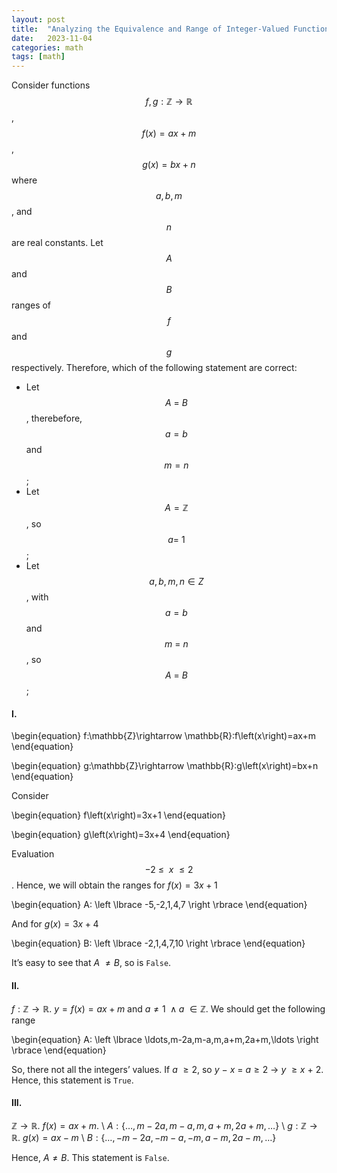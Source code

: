 ```yaml
---
layout: post
title:  "Analyzing the Equivalence and Range of Integer-Valued Functions in the Real Numbers"
date:   2023-11-04
categories: math
tags: [math]
---
```

Consider functions $$f,g:\mathbb{Z}\rightarrow \mathbb{R}$$,  $$f\left(x\right)=ax+m$$, $$g\left(x\right)=bx+n$$ where $$a,b,m$$, and $$n$$ are real constants. Let $$A$$ and $$B$$ ranges of $$f$$ and $$g$$ respectively. Therefore, which of the following statement are correct: 

  * Let $$A\ =\ B$$, therebefore, $$a=b$$ and $$m=n$$;
  * Let $$A=\mathbb{Z}$$, so $$a=\ 1$$;
  * Let $$a,b,m,n\in Z$$, with $$a=b$$ and $$m\ =\ n$$, so $$A\ =\ B$$;


#### I.

\begin{equation}
     f:\mathbb{Z}\rightarrow \mathbb{R}:f\left(x\right)=ax+m
\end{equation}

\begin{equation}
    g:\mathbb{Z}\rightarrow \mathbb{R}:g\left(x\right)=bx+n
\end{equation}

Consider 

\begin{equation}
    f\left(x\right)=3x+1
\end{equation}

\begin{equation}
    g\left(x\right)=3x+4
\end{equation}

Evaluation $$-2\ \le\ \ x\ \le2$$. Hence, we will obtain the ranges for $f\left(x\right)=3x+1$

\begin{equation}
    A: \left \lbrace -5,-2,1,4,7 \right \rbrace
\end{equation}

And for $g\left(x\right)=3x+4$

\begin{equation}
    B∶ \left \lbrace -2,1,4,7,10  \right \rbrace
\end{equation}

It’s easy to see that $A\ \neq B$, so is `False`.


#### II.

 $f:\mathbb{Z} \rightarrow \mathbb{R}$. $y=f\left(x\right)=ax+m$ and $a\neq1\ \land a\ \in \mathbb{Z}$. We should get the following range


\begin{equation}
A: \left \lbrace \ldots,m-2a,m-a,m,a+m,2a+m,\ldots \right \rbrace
\end{equation}


 So, there not all the integers’ values. If $a\ \geq2$, so $y\ -\ x\ =\ a\geq2\ \rightarrow\ y\ \geq x\ +\ 2$. Hence, this statement is `True`. 

#### III.

$\mathbb{Z}  \rightarrow \mathbb{R}$. $f(x) = ax+m$. \\
$A: \left \lbrace \ldots,m-2a,m-a,m,a+m,2a+m,\ldots \right \rbrace$ \\
$g: \mathbb{Z}  \rightarrow \mathbb{R}$. $g(x) = ax-m$ \\
$B: \left \lbrace \ldots,-m-2a,-m-a,-m,a-m,2a-m,\ldots \right \rbrace$

Hence, $A \ne B$. This statement is `False`.


